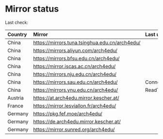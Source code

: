 <script src="./time.js"></script>
# Mirror status
Last check: <script type="text/javascript">localize(1689102931.9245179);</script>

|Country|Mirror|Last update|
|:------|:-----|:----------|
|China|https://mirrors.tuna.tsinghua.edu.cn/arch4edu/|<script type="text/javascript">localize(1689057457);</script>|
|China|https://mirrors.aliyun.com/arch4edu/|<script type="text/javascript">localize(1688970951);</script>|
|China|https://mirrors.bfsu.edu.cn/arch4edu/|<script type="text/javascript">localize(1689057457);</script>|
|China|https://mirror.iscas.ac.cn/arch4edu/|<script type="text/javascript">localize(1689057457);</script>|
|China|https://mirrors.nju.edu.cn/arch4edu/|<script type="text/javascript">localize(1688970951);</script>|
|China|https://mirrors.sau.edu.cn/arch4edu/|ConnectionError|
|China|https://mirrors.ynu.edu.cn/arch4edu/|ReadTimeout|
|Austria|https://at.arch4edu.mirror.kescher.at/|<script type="text/javascript">localize(1689057457);</script>|
|France|https://mirror.lesviallon.fr/arch4edu/|<script type="text/javascript">localize(1689057457);</script>|
|Germany|https://pkg.fef.moe/arch4edu/|<script type="text/javascript">localize(1689057457);</script>|
|Germany|https://de.arch4edu.mirror.kescher.at/|<script type="text/javascript">localize(1689057457);</script>|
|Germany|https://mirror.sunred.org/arch4edu/|<script type="text/javascript">localize(1689057457);</script>|

<script src="./tablefilter/tablefilter.js"></script>
<script src="./table.js"></script>